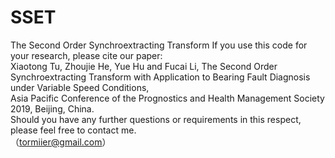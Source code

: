 # SSET
The Second Order Synchroextracting Transform
If you use this code for your research, please cite our paper:  
Xiaotong Tu, Zhoujie He, Yue Hu and Fucai Li, The Second Order Synchroextracting Transform with Application to Bearing Fault Diagnosis under Variable Speed Conditions,  
Asia Pacific Conference of the Prognostics and Health Management Society 2019, Beijing, China.  
Should you have any further questions or requirements in this respect, please feel free to contact me.  
（tormiier@gmail.com）
